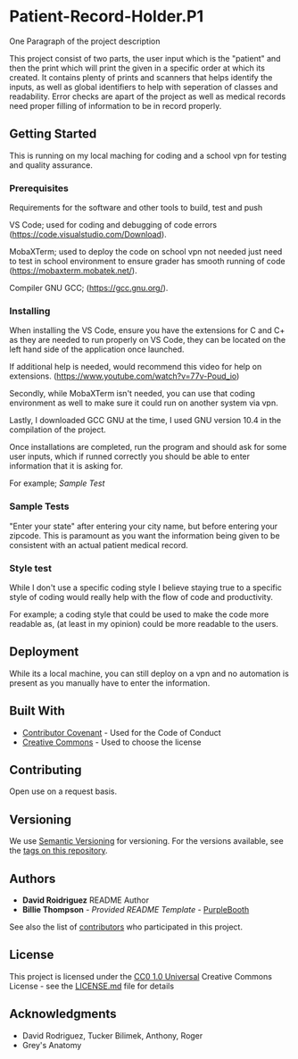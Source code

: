 # Patient-Record-Holder.P1

One Paragraph of the project description

This project consist of two parts, the user input which is the "patient" and then the print which
will print the given in a specific order at which its created. It contains plenty of prints and scanners
that helps identify the inputs, as well as global identifiers to help with seperation of classes
and readability. Error checks are apart of the project as well as medical records need proper filling of information to 
be in record properly. 

## Getting Started

This is running on my local maching for coding and a school vpn for testing and quality assurance.

### Prerequisites

Requirements for the software and other tools to build, test and push 

VS Code; used for coding and debugging of code errors (https://code.visualstudio.com/Download).

MobaXTerm; used to deploy the code on school vpn not needed just need to test in school environment to ensure grader has smooth running of code (https://mobaxterm.mobatek.net/).

Compiler GNU GCC; (https://gcc.gnu.org/).

### Installing

When installing the VS Code, ensure you have the extensions for C and C+ as they are needed to run properly on VS Code,
they can be located on the left hand side of the application once launched.

If additional help is needed, would recommend this video for help on extensions. 
(https://www.youtube.com/watch?v=77v-Poud_io)

Secondly, while MobaXTerm isn't needed, you can use that coding environment as well to make sure it could run on another system via vpn.

Lastly, I downloaded GCC GNU at the time, I used GNU version 10.4 in the compilation of the project.

Once installations are completed, run the program and should ask for some user inputs, which if runned correctly you should be able to enter information that it is asking for. 

For example; *Sample Test*



### Sample Tests

"Enter your state" after entering your city name, but before entering your zipcode. 
This is paramount as you want the information being given to be consistent with an actual patient medical record. 


### Style test

While I don't use a specific coding style I believe staying true to a specific style of coding would really help with the flow of code and productivity.

For example; a coding style that could be used to make the code more readable as, (at least in my opinion) could be more readable to the users. 


## Deployment

While its a local machine, you can still deploy on a vpn and no automation is present as you manually have to enter the information.

## Built With

  - [Contributor Covenant](https://www.contributor-covenant.org/) - Used
    for the Code of Conduct
  - [Creative Commons](https://creativecommons.org/) - Used to choose
    the license

## Contributing

Open use on a request basis.

## Versioning

We use [Semantic Versioning](http://semver.org/) for versioning. For the versions
available, see the [tags on this
repository](https://github.com/PurpleBooth/a-good-readme-template/tags).

## Authors

  - **David Roidriguez** README Author
  - **Billie Thompson** - *Provided README Template* -
    [PurpleBooth](https://github.com/PurpleBooth)

See also the list of
[contributors](https://github.com/PurpleBooth/a-good-readme-template/contributors)
who participated in this project.

## License

This project is licensed under the [CC0 1.0 Universal](LICENSE.md)
Creative Commons License - see the [LICENSE.md](LICENSE.md) file for
details

## Acknowledgments

  - David Rodriguez, Tucker Bilimek, Anthony, Roger
  - Grey's Anatomy 

